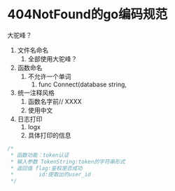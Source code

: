 # 404NotFound的go编码规范

大驼峰？

1. 文件名命名
   1. 全部使用大驼峰？
2. 函数命名
    1. 不允许一个单词
       1. func Connect(database string, 
3. 统一注释风格
    1. 函数名字前// XXXX
    2. 使用中文
 4. 日志打印
    1. logx
    2. 具体打印的信息



```go
/*
 * 函数功能：token认证
 * 输入参数 TokenString:token的字符串形式
 * 返回值 flag:鉴权是否成功
 *        id:提取出的user_id
 */
```
